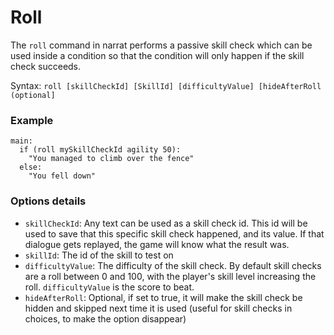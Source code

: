 # Roll

The `roll` command in narrat performs a passive skill check which can be used inside a condition so that the condition will only happen if the skill check succeeds.

Syntax: `roll [skillCheckId] [SkillId] [difficultyValue] [hideAfterRoll (optional]`

### Example

```
main:
  if (roll mySkillCheckId agility 50):
    "You managed to climb over the fence"
  else:
    "You fell down"
```

### Options details

* `skillCheckId`: Any text can be used as a skill check id. This id will be used to save that this specific skill check happened, and its value. If that dialogue gets replayed, the game will know what the result was.
* `skillId`: The id of the skill to test on
* `difficultyValue`: The difficulty of the skill check. By default skill checks are a roll between 0 and 100, with the player's skill level increasing the roll. `difficultyValue` is the score to beat.
* `hideAfterRoll`: Optional, if set to true, it will make the skill check be hidden and skipped next time it is used (useful for skill checks in choices, to make the option disappear)
